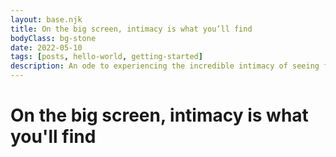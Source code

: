 ```yaml
---
layout: base.njk
title: On the big screen, intimacy is what you’ll find 
bodyClass: bg-stone
date: 2022-05-10
tags: [posts, hello-world, getting-started]
description: An ode to experiencing the incredible intimacy of seeing films in a movie theatre.
---
```


# On the big screen, intimacy is what you'll find